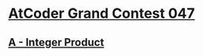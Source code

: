 # [AtCoder Grand Contest 047](https://atcoder.jp/contests/agc047)

## [A - Integer Product](https://atcoder.jp/contests/agc047/tasks/agc047_a)
